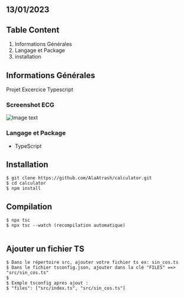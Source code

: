 ## 13/01/2023

## Table Content

1. Informations Générales
2. Langage et Package
3. installation

## Informations Générales

Projet Excercice Typescript

### Screenshot ECG

![Image text](https://img2.freepng.fr/20171127/58b/calculator-transparent-png-clipart-5a1c37778cfce5.3884893715117986475775.jpg)

### Langage et Package

- TypeScript

## Installation

```
$ git clone https://github.com/AlaAtrash/calculator.git
$ cd calculator
$ npm install
```

## Compilation

```
$ npx tsc
$ npx tsc --watch (recompilation automatique)


```

## Ajouter un fichier TS

```
$ Dans le répertoire src, ajouter votre fichier ts ex: sin_cos.ts
$ Dans le fichier tsconfig.json, ajouter dans la clé "FILES" ==> "src/sin_cos.ts"
$
$ Exmple tsconfig apres ajout :
$ "files": ["src/index.ts", "src/sin_cos.ts"]
```
